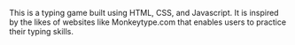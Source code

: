 This is a typing game built using HTML, CSS, and Javascript. It is inspired by the likes of websites like Monkeytype.com that enables users to practice their typing skills.

